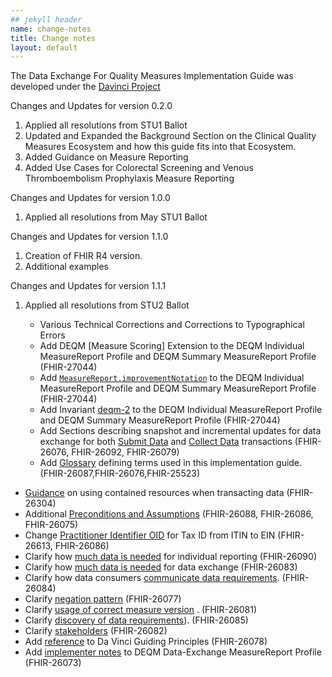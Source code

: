 ```yaml
---
## jekyll header
name: change-notes
title: Change notes
layout: default
---
```


The Data Exchange For Quality Measures Implementation Guide was developed under the  [Davinci Project](#)


Changes and Updates for version 0.2.0

1. Applied all resolutions from STU1 Ballot
1. Updated and Expanded the Background Section on the Clinical Quality Measures Ecosystem and how this guide fits into that Ecosystem.
1. Added Guidance on Measure Reporting
1. Added Use Cases for Colorectal Screening and Venous Thromboembolism Prophylaxis Measure Reporting

Changes and Updates for version 1.0.0

1. Applied all resolutions from May STU1 Ballot

Changes and Updates for version 1.1.0

1. Creation of FHIR R4 version.
1. Additional examples

Changes and Updates for version 1.1.1

1. Applied all resolutions from STU2 Ballot

   - Various Technical Corrections and Corrections to Typographical Errors
   - Add DEQM [Measure Scoring] Extension to the DEQM Individual MeasureReport Profile and DEQM Summary MeasureReport Profile (FHIR-27044)
   - Add [`MeasureReport.improvementNotation`](StructureDefinition-indv-measurereport-deqm-definitions.html#MeasureReport.improvementNotation) to the DEQM Individual MeasureReport Profile and DEQM Summary MeasureReport Profile (FHIR-27044)
   - Add Invariant [deqm-2](StructureDefinition-indv-measurereport-deqm-definitions.html#MeasureReport) to the DEQM Individual MeasureReport Profile and DEQM Summary MeasureReport Profile (FHIR-27044)
   - Add Sections describing snapshot and incremental updates for data exchange for both [Submit Data](datax.html#submit_updates) and [Collect Data](datax.html#colect_updates) transactions (FHIR-26076, FHIR-26092, FHIR-26079)
   - Add [Glossary](index.html#glossary) defining terms used in this implementation guide. (FHIR-26087,FHIR-26076,FHIR-25523)
  - [Guidance](guidance.html#using-contained-resources-in-the-response-transaction) on using contained resources when transacting data (FHIR-26304)
  - Additional [Preconditions and Assumptions](guidance.html#preconditions-and-assumptions) (FHIR-26088, FHIR-26086, FHIR-26075)
  - Change [Practitioner Identifier OID](StructureDefinition-organization-deqm-definitions.html#Organization.identifier:ein) for Tax ID from ITIN to EIN (FHIR-26613, FHIR-26086)
  - Clarify how [much data is needed](indv-reporting.html#how-much-data-should-be-sent) for individual reporting (FHIR-26090)
  - Clarify how [much data is needed](datax.html#data-exchange) for data exchange (FHIR-26083)
  -  Clarify how data consumers [communicate data requirements](datax.html#collect-data ). (FHIR-26084)
  - Clarify [negation pattern](guidance.html#negation-patterns-for-quality-measures) (FHIR-26077)
  - Clarify [usage of correct measure version](datax.html#data-exchange) . (FHIR-26081)
  - Clarify [discovery of data requirements](datax.html#gather-data-requirements-from-consumer)). (FHIR-26085)
  - Clarify [stakeholders](datax.html#data-exchange) (FHIR-26082)
  - Add [reference](#introduction) to Da Vinci Guiding Principles (FHIR-26078)
  - Add [implementer notes](StructureDefinition-datax-measurereport-deqm.html#structuredefinition-datax-measurereport-deqm) to  DEQM Data-Exchange MeasureReport Profile  (FHIR-26073)
